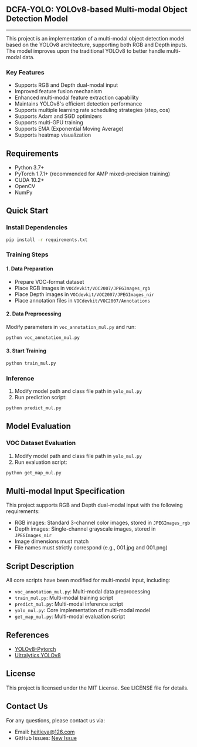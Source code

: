 ## DCFA-YOLO: YOLOv8-based Multi-modal Object Detection Model
---

This project is an implementation of a multi-modal object detection model based on the YOLOv8 architecture, supporting both RGB and Depth inputs. The model improves upon the traditional YOLOv8 to better handle multi-modal data.

### Key Features
- Supports RGB and Depth dual-modal input
- Improved feature fusion mechanism
- Enhanced multi-modal feature extraction capability
- Maintains YOLOv8's efficient detection performance
- Supports multiple learning rate scheduling strategies (step, cos)
- Supports Adam and SGD optimizers
- Supports multi-GPU training
- Supports EMA (Exponential Moving Average)
- Supports heatmap visualization

## Requirements
- Python 3.7+
- PyTorch 1.7.1+ (recommended for AMP mixed-precision training)
- CUDA 10.2+
- OpenCV
- NumPy

## Quick Start

### Install Dependencies
```bash
pip install -r requirements.txt
```

### Training Steps
#### 1. Data Preparation
- Prepare VOC-format dataset
- Place RGB images in `VOCdevkit/VOC2007/JPEGImages_rgb`
- Place Depth images in `VOCdevkit/VOC2007/JPEGImages_nir`
- Place annotation files in `VOCdevkit/VOC2007/Annotations`

#### 2. Data Preprocessing
Modify parameters in `voc_annotation_mul.py` and run:
```python
python voc_annotation_mul.py
```

#### 3. Start Training
```python
python train_mul.py
```

### Inference
1. Modify model path and class file path in `yolo_mul.py`
2. Run prediction script:
```python
python predict_mul.py
```

## Model Evaluation
### VOC Dataset Evaluation
1. Modify model path and class file path in `yolo_mul.py`
2. Run evaluation script:
```python
python get_map_mul.py
```

## Multi-modal Input Specification
This project supports RGB and Depth dual-modal input with the following requirements:
- RGB images: Standard 3-channel color images, stored in `JPEGImages_rgb`
- Depth images: Single-channel grayscale images, stored in `JPEGImages_nir`
- Image dimensions must match
- File names must strictly correspond (e.g., 001.jpg and 001.png)

## Script Description
All core scripts have been modified for multi-modal input, including:
- `voc_annotation_mul.py`: Multi-modal data preprocessing
- `train_mul.py`: Multi-modal training script
- `predict_mul.py`: Multi-modal inference script
- `yolo_mul.py`: Core implementation of multi-modal model
- `get_map_mul.py`: Multi-modal evaluation script

## References
- [YOLOv8-Pytorch](https://github.com/bubbliiiing/yolov8-pytorch)
- [Ultralytics YOLOv8](https://github.com/ultralytics/ultralytics)

## License
This project is licensed under the MIT License. See LICENSE file for details.

## Contact Us
For any questions, please contact us via:
- Email: heitieya@126.com
- GitHub Issues: [New Issue](https://github.com/heitieya/DCFA-YOLO/issues)